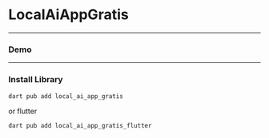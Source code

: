 # LocalAiAppGratis


---

### Demo

---

### Install Library

```bash
dart pub add local_ai_app_gratis
```

or flutter

```bash
dart pub add local_ai_app_gratis_flutter
```
